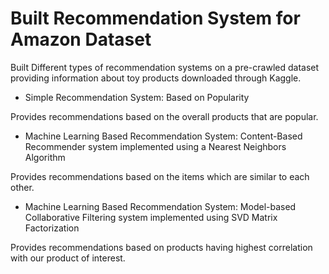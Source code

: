 # Built Recommendation System for Amazon Dataset

Built Different types of recommendation systems on a pre-crawled dataset providing information about toy products downloaded through Kaggle.

* Simple Recommendation System: Based on Popularity

Provides recommendations based on the overall products that are popular.

* Machine Learning Based Recommendation System: Content-Based Recommender system implemented using a Nearest Neighbors Algorithm

Provides recommendations based on the items which are similar to each other.

* Machine Learning Based Recommendation System: Model-based Collaborative Filtering system implemented using SVD Matrix Factorization

Provides recommendations based on products having highest correlation with our product of interest.



